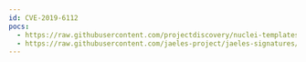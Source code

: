 ```yaml
---
id: CVE-2019-6112
pocs:
  - https://raw.githubusercontent.com/projectdiscovery/nuclei-templates/master/cves/CVE-2019-6112.yaml
  - https://raw.githubusercontent.com/jaeles-project/jaeles-signatures/master/cves/wordpress-xss-cve-2019-6112.yaml
---
```

